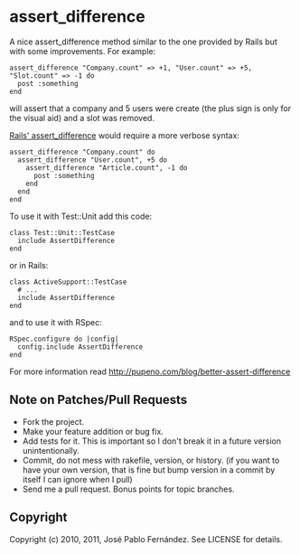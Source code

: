 assert_difference
=================

A nice assert_difference method similar to the one provided by Rails but with
some improvements. For example:

    assert_difference "Company.count" => +1, "User.count" => +5, "Slot.count" => -1 do
      post :something
    end

will assert that a company and 5 users were create (the plus sign is only for
the visual aid) and a slot was removed.

[Rails' assert_difference](http://api.rubyonrails.org/classes/ActiveSupport/Testing/Assertions.html#method-i-assert_difference)
would require a more verbose syntax:

    assert_difference "Company.count" do
      assert_difference "User.count", +5 do
        assert_difference "Article.count", -1 do
          post :something
        end
      end
    end

To use it with Test::Unit add this code:

    class Test::Unit::TestCase
      include AssertDifference
    end

or in Rails:

    class ActiveSupport::TestCase
      # ...
      include AssertDifference
    end

and to use it with RSpec:

    RSpec.configure do |config|
      config.include AssertDifference
    end

For more information read http://pupeno.com/blog/better-assert-difference

Note on Patches/Pull Requests
-----------------------------

* Fork the project.
* Make your feature addition or bug fix.
* Add tests for it. This is important so I don't break it in a
  future version unintentionally.
* Commit, do not mess with rakefile, version, or history.
  (if you want to have your own version, that is fine but bump version in a commit by itself I can ignore when I pull)
* Send me a pull request. Bonus points for topic branches.

Copyright
---------

Copyright (c) 2010, 2011, José Pablo Fernández. See LICENSE for details.

